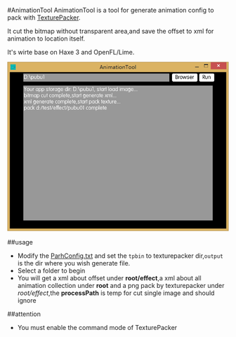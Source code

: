 #AnimationTool
AnimationTool is a tool for generate animation config to pack with [TexturePacker](https://www.codeandweb.com/texturepacker).

It cut the bitmap without transparent area,and save the offset to xml for animation to location itself.

It's wirte base on Haxe 3 and OpenFL/Lime.

![demo](pic.png)

##usage
+ Modify the [ParhConfig.txt](assets/PathConfig.txt) and set the `tpbin` to texturepacker dir,`output` is the dir where you wish generate file.
+ Select a folder to begin
+ You will get a xml about offset under **root/effect**,a xml about all animation collection under **root** and a png pack by texturepacker under *root/effect*,the **processPath** is temp for cut single image and should ignore

##attention
+ You must enable the command mode of TexturePacker